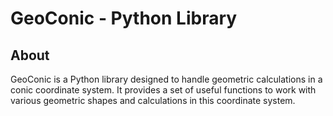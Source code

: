 # GeoConic - Python Library

## About

GeoConic is a Python library designed to handle geometric calculations in a conic coordinate system. It provides a set of useful functions to work with various geometric shapes and calculations in this coordinate system.

